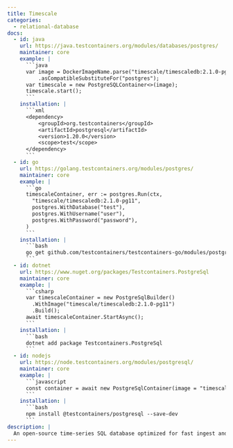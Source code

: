 ```yaml
---
title: Timescale
categories:
  - relational-database
docs:
  - id: java
    url: https://java.testcontainers.org/modules/databases/postgres/
    maintainer: core
    example: |
      ```java
      var image = DockerImageName.parse("timescale/timescaledb:2.1.0-pg11")
          .asCompatibleSubstituteFor("postgres");
      var timescale = new PostgreSQLContainer<>(image);
      timescale.start();
      ```
    installation: |
      ```xml
      <dependency>
          <groupId>org.testcontainers</groupId>
          <artifactId>postgresql</artifactId>
          <version>1.20.0</version>
          <scope>test</scope>
      </dependency>
      ```
  - id: go
    url: https://golang.testcontainers.org/modules/postgres/
    maintainer: core
    example: |
      ```go
      timescaleContainer, err := postgres.Run(ctx,
        "timescale/timescaledb:2.1.0-pg11",
        postgres.WithDatabase("test"),
        postgres.WithUsername("user"),
        postgres.WithPassword("password"),
      )
      ```
    installation: |
      ```bash
      go get github.com/testcontainers/testcontainers-go/modules/postgres
      ```
  - id: dotnet
    url: https://www.nuget.org/packages/Testcontainers.PostgreSql
    maintainer: core
    example: |
      ```csharp
      var timescaleContainer = new PostgreSqlBuilder()
        .WithImage("timescale/timescaledb:2.1.0-pg11")
        .Build();
      await timescaleContainer.StartAsync();
      ```
    installation: |
      ```bash
      dotnet add package Testcontainers.PostgreSql
      ```
  - id: nodejs
    url: https://node.testcontainers.org/modules/postgresql/
    maintainer: core
    example: |
      ```javascript
      const container = await new PostgreSqlContainer(image = "timescale/timescaledb:2.1.0-pg11").start();
      ```
    installation: |
      ```bash
      npm install @testcontainers/postgresql --save-dev
      ```
description: |
  An open-source time-series SQL database optimized for fast ingest and complex queries. Packaged as a PostgreSQL extension.
---
```

